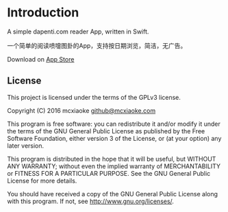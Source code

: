 # Introduction

A simple dapenti.com reader App, written in Swift.

一个简单的阅读喷嚏图卦的App，支持按日期浏览，简洁，无广告。

Download on [App Store](https://itunes.apple.com/cn/app/kan-tu-gua/id1132824499?mt=8)

## License

This project is licensed under the terms of the GPLv3 license.

Copyright (C) 2016  mcxiaoke <github@mcxiaoke.com>

This program is free software: you can redistribute it and/or modify
it under the terms of the GNU General Public License as published by
the Free Software Foundation, either version 3 of the License, or
(at your option) any later version.

This program is distributed in the hope that it will be useful,
but WITHOUT ANY WARRANTY; without even the implied warranty of
MERCHANTABILITY or FITNESS FOR A PARTICULAR PURPOSE.  See the
GNU General Public License for more details.

You should have received a copy of the GNU General Public License
along with this program.  If not, see <http://www.gnu.org/licenses/>.

